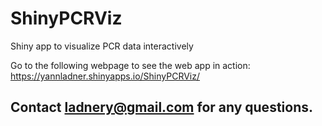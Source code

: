 # ShinyPCRViz
Shiny app to visualize PCR data interactively


Go to the following webpage to see the web app in action:
https://yannladner.shinyapps.io/ShinyPCRViz/


## Contact ladnery@gmail.com for any questions.
